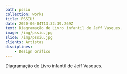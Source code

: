 ```yaml
---
path: pssiu
collection: works
title: PSSIU!
date: 2020-06-04T13:32:39.269Z
text: Diagramação de Livro infantil de Jeff Vasques.
image: /img/pssiu.jpg
slide: /img/pssiu.jpg
clients: Artístas
disciplines: 
    - Design Gráfico
---
```

Diagramação de Livro infantil de Jeff Vasques.
